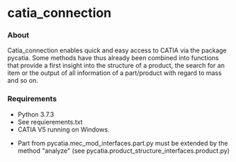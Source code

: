 # catia_connection

###  About
Catia_connection enables quick and easy access to CATIA via the package pycatia. Some methods have thus already been combined into functions that provide a first insight into the structure of a product, the search for an item or the output of all information of a part/product with regard to mass and so on.

###  Requirements
- Python 3.7.3
- See requierements.txt
- CATIA V5 running on Windows.
+ Part from pycatia.mec_mod_interfaces.part.py must be extended by the method "analyze" (see pycatia.product_structure_interfaces.product.py)
